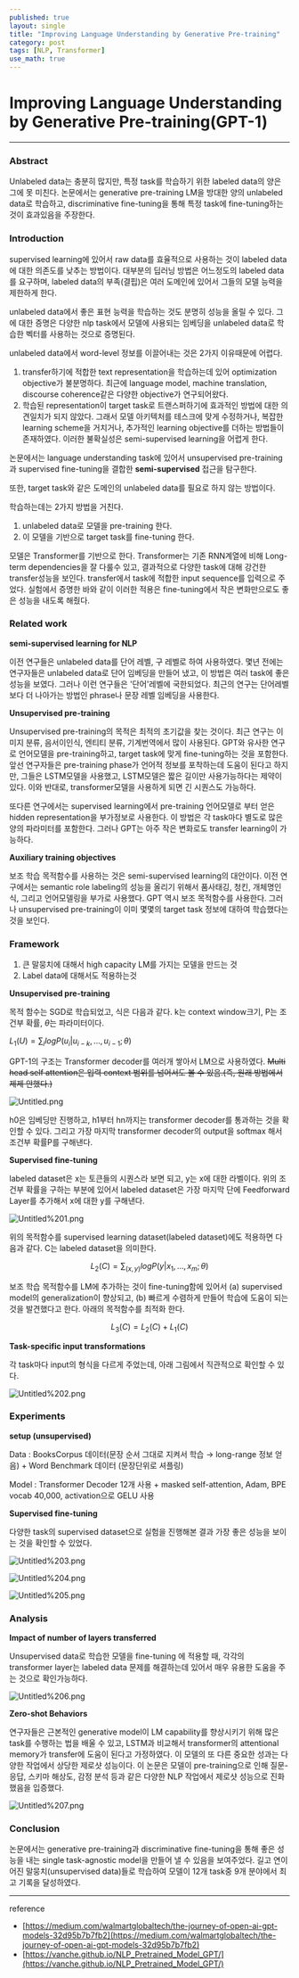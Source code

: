 ```yaml
---
published: true
layout: single
title: "Improving Language Understanding by Generative Pre-training"
category: post
tags: [NLP, Transformer]
use_math: true
---
```



# Improving Language Understanding by Generative Pre-training(GPT-1)

---

### Abstract

Unlabeled data는 충분히 많지만, 특정 task를 학습하기 위한 labeled data의 양은 그에 못 미친다. 논문에서는 generative pre-training LM을 방대한 양의 unlabeled data로 학습하고, discriminative fine-tuning을 통해 특정 task에 fine-tuning하는 것이 효과있음을 주장한다.

### Introduction

supervised learning에 있어서 raw data를 효율적으로 사용하는 것이 labeled data 에 대한 의존도를 낮추는 방법이다. 대부분의 딥러닝 방법은 어느정도의 labeled data를 요구하며, labeled data의 부족(결핍)은 여러 도메인에 있어서 그들의 모델 능력을 제한하게 한다. 

unlabeled data에서 좋은 표현 능력을 학습하는 것도 분명히 성능을 올릴 수 있다. 그에 대한 증명은 다양한 nlp task에서 모델에 사용되는 임베딩을 unlabeled data로 학습한 벡터를 사용하는 것으로 증명된다. 

unlabeled data에서 word-level 정보를 이끌어내는 것은 2가지 이유때문에 어렵다.

1. transfer하기에 적합한 text representation을 학습하는데 있어 optimization objective가 불분명하다. 최근에 language model, machine translation, discourse coherence같은 다양한 objective가 연구되어왔다.
2. 학습된 representation이 target task로 트랜스퍼하기에 효과적인 방법에 대한 의견일치가 되지 않았다. 그래서 모델 아키텍처를 테스크에 맞게 수정하거나, 복잡한 learning scheme을 거치거나, 추가적인 learning objective를 더하는 방법들이 존재하였다. 이러한 불확실성은 semi-supervised learning을 어렵게 한다.

논문에서는 language understanding task에 있어서 unsupervised pre-training 과 supervised fine-tuning을 결합한 **semi-supervised** 접근을 탐구한다. 

또한, target task와 같은 도메인의 unlabeled data를 필요로 하지 않는 방법이다.

학습하는데는 2가지 방법을 거친다.

1. unlabeled data로 모델을 pre-training 한다.
2. 이 모델을 기반으로 target task를 fine-tuning 한다.

모델은 Transformer를 기반으로 한다. Transformer는 기존 RNN계열에 비해 Long-term dependencies을 잘 다룰수 있고, 결과적으로 다양한 task에 대해  강건한 transfer성능을 보인다. transfer에서 task에 적합한 input sequence를 입력으로 주었다. 실험에서 증명한 바와 같이 이러한 적용은 fine-tuning에서 작은 변화만으로도 좋은 성능을 내도록 해줬다.

### Related work

**semi-supervised learning for NLP**

이전 연구들은 unlabeled data를 단어 레벨, 구 레벨로 하여 사용하였다. 몇년 전에는 연구자들은 unlabeled data로 단어 임베딩을 만들어 냈고, 이 방법은 여러 task에 좋은 성능을 보였다. 그러나 이런 연구들은 '단어'레벨에 국한되었다. 최근의 연구는 단어레벨보다 더 나아가는 방법인 phrase나  문장 레벨 임베딩을 사용한다.

**Unsupervised pre-training**

Unsupervised pre-training의 목적은 최적의 초기값을 찾는 것이다.  최근 연구는 이미지 분류, 음서이인식, 엔티티 분류, 기계번역에서 많이 사용된다. GPT와 유사한 연구로 언어모델을 pre-training하고, target task에 맞게 fine-tuning하는 것을 포함한다. 앞선 연구자들은 pre-training phase가 언어적 정보를 포착하는데 도움이 된다고 하지만, 그들은 LSTM모델을 사용했고, LSTM모델은 짧은 길이만 사용가능하다는 제약이 있다. 이와 반대로, transformer모델을 사용하게 되면 긴 시퀀스도 가능하다. 

또다른 연구에서는 supervised learning에서 pre-training 언어모델로 부터 얻은 hidden representation을 부가정보로 사용한다. 이 방법은 각 task마다 별도로 많은 양의 파라미터를 포함한다. 그러나 GPT는 아주 작은 변화로도 transfer learning이 가능하다.

**Auxiliary training objectives**

보조 학습 목적함수를 사용하는 것은 semi-supervised learning의 대안이다. 이전 연구에서는 semantic role labeling의 성능을 올리기 위해서 품사태깅, 청킨, 개체명인식, 그리고 언어모델링을 부가로 사용했다. GPT 역시 보조 목적함수를 사용한다. 그러나 unsupervised pre-training이 이미 몇몇의 target task 정보에 대하여 학습했다는 것을 보인다.

### Framework

1. 큰 말뭉치에 대해서 high capacity LM를 가지는 모델을 만드는 것
2. Label data에 대해서도 적용하는것

**Unsupervised pre-training**

목적 함수는 SGD로 학습되었고, 식은 다음과 같다. k는 context window크기, P는 조건부 확률, $\theta$는 파라미터이다.

$L_1(U) = \sum_i logP(u_i|u_{i-k}, ...,u_{i-1};\theta)$

GPT-1의 구조는 Transformer decoder를 여러개 쌓아서 LM으로 사용하였다. ~~Multi head self attention은 입력 context 범위를 넘어서도 볼 수 있음.(즉, 원래 방법에서 제제 안했다.)~~

![Untitled.png](/assets/images/post/2021-07-02/Untitled.png)

h0은 임베딩만 진행하고, h1부터 hn까지는 transformer decoder를 통과하는 것을 확인할 수 있다. 그리고 가장 마지막 transformer decoder의 output을 softmax 해서 조건부 확률P를 구해낸다.

**Supervised fine-tuning**

labeled dataset은 x는 토큰들의 시퀀스라 보면 되고, y는 x에 대한 라벨이다. 위의 조건부 확률을 구하는 부분에 있어서 labeled dataset은 가장 마지막 단에 Feedforward Layer를 추가해서 x에 대한 y를 구해낸다.

![Untitled%201.png](/assets/images/post/2021-07-02/Untitled%201.png)

위의 목적함수를 supervised learning dataset(labeled dataset)에도 적용하면 다음과 같다. C는 labeled dataset을 의미한다.

$$L_2(C) = \sum_{(x,y)} logP(y|x_{1}, ...,x_{m};\theta)$$

보조 학습 목적함수를 LM에 추가하는 것이 fine-tuning함에 있어서 (a) supervised model의 generalization이 향상되고, (b) 빠르게 수렴하게 만들어 학습에 도움이 되는 것을 발견했다고 한다. 아래의 목적함수를 최적화 한다.

$$L_3(C) = L_2(C)+L_1(C)$$

**Task-specific input transformations**

각 task마다 input의 형식을 다르게 주었는데, 아래 그림에서 직관적으로 확인할 수 있다. 

![Untitled%202.png](/assets/images/post/2021-07-02/Untitled%202.png)

### Experiments

**setup (unsupervised)**

Data : BooksCorpus 데이터(문장 순서 그대로 지켜서 학습 → long-range 정보 얻음) + Word Benchmark 데이터 (문장단위로 셔플링)

Model : Transformer Decoder 12개 사용 + masked self-attention, Adam, BPE vocab 40,000, activation으로 GELU 사용

**Supervised fine-tuning**

다양한 task의 supervised dataset으로 실험을 진행해본 결과 가장 좋은 성능을 보이는 것을 확인할 수 있었다.

![Untitled%203.png](/assets/images/post/2021-07-02/Untitled%203.png)

![Untitled%204.png](/assets/images/post/2021-07-02/Untitled%204.png)

![Untitled%205.png](/assets/images/post/2021-07-02/Untitled%205.png)

### Analysis

**Impact of number of layers transferred**

Unsupervised data로 학습한 모델을 fine-tuning 에 적용할 때, 각각의 transformer layer는 labeled data 문제를 해결하는데 있어서 매우 유용한 도움을 주는 것으로 확인가능하다.

![Untitled%206.png](/assets/images/post/2021-07-02/Untitled%206.png)

**Zero-shot Behaviors**

연구자들은 근본적인 generative model이 LM capability를 향상시키기 위해 많은 task를 수행하는 법을 배울 수 있고, LSTM과 비교해서 transformer의 attentional memory가 transfer에 도움이 된다고 가정하였다. 이 모델의 또 다른 중요한 성과는 다양한 작업에서 상당한 제로샷 성능이다. 이 논문은 모델이 pre-training으로 인해 질문-응답, 스키마 해상도, 감정 분석 등과 같은 다양한 NLP 작업에서 제로샷 성능으로 진화했음을 입증했다.

![Untitled%207.png](/assets/images/post/2021-07-02/Untitled%207.png)

### Conclusion

논문에서는 generative pre-training과 discriminative fine-tuning을 통해 좋은 성능을 내는 single task-agnostic model을 만들어 낼 수 있음을 보여주었다. 길고 연이어진 말뭉치(unsupervised data)들로 학습하여 모델이 12개 task중 9개 분야에서 최고 기록을 달성하였다. 

---

reference

- [https://medium.com/walmartglobaltech/the-journey-of-open-ai-gpt-models-32d95b7b7fb2](https://medium.com/walmartglobaltech/the-journey-of-open-ai-gpt-models-32d95b7b7fb2)
- [https://vanche.github.io/NLP_Pretrained_Model_GPT/](https://vanche.github.io/NLP_Pretrained_Model_GPT/)
